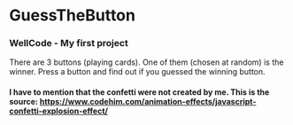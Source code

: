 # GuessTheButton
### WellCode - My first project
There are 3 buttons (playing cards). One of them (chosen at random) is the winner. Press a button and find out if you guessed the winning button.
#### I have to mention that the confetti were not created by me. This is the source: https://www.codehim.com/animation-effects/javascript-confetti-explosion-effect/
